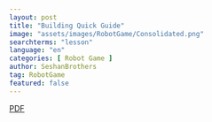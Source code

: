 ```yaml
---
layout: post
title: "Building Quick Guide"
image: "assets/images/RobotGame/Consolidated.png"
searchterms: "lesson"
language: "en"
categories: [ Robot Game ]
author: SeshanBrothers
tag: RobotGame
featured: false
---
```




<a href="/translations/en-us/RobotGame/BuildLessons.pdf">PDF</a>
